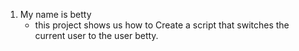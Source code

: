 1. My name is betty
    * this project shows us how to Create a script that switches the current user to the user betty.
